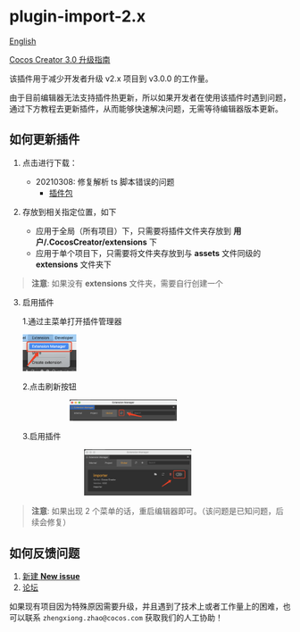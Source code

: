 # plugin-import-2.x

[English](https://github.com/cocos-creator/plugin-import-2.x/blob/main/readme/README.en.md)

[Cocos Creator 3.0 升级指南](https://github.com/cocos-creator/creator-docs/blob/v3.0/zh/release-notes/upgrade-guide-v3.0.md)

该插件用于减少开发者升级 v2.x 项目到 v3.0.0 的工作量。

由于目前编辑器无法支持插件热更新，所以如果开发者在使用该插件时遇到问题，通过下方教程去更新插件，从而能够快速解决问题，无需等待编辑器版本更新。

## 如何更新插件

1. 点击进行下载：
    - 20210308: 修复解析 ts 脚本错误的问题
       - [插件包](https://github.com/cocos-creator/plugin-import-2.x/releases/download/main/importer.zip)

2. 存放到相关指定位置，如下
    - 应用于全局（所有项目）下，只需要将插件文件夹存放到 **用户/.CocosCreator/extensions** 下
    - 应用于单个项目下，只需要将文件夹存放到与 **assets** 文件同级的 **extensions** 文件夹下

> **注意**: 如果没有 **extensions** 文件夹，需要自行创建一个

3. 启用插件
    
    1.通过主菜单打开插件管理器
    
    <img src="./readme/image/main-menu.png" width="20%" height="20%"/>
    
    2.点击刷新按钮
    
    <img style="margin-left: 84px" src="./readme/image/update.png" width="40%" height="40%"/> 
    
    3.启用插件
    
    <img style="margin-left: 110px" src="./readme/image/open.png" width="40%" height="40%"/>
    
> **注意**: 如果出现 2 个菜单的话，重启编辑器即可。（该问题是已知问题，后续会修复）

## 如何反馈问题

1. [新建 **New issue**](https://github.com/cocos-creator/plugin-import-2.x/issues/new) 
2. [论坛](https://forum.cocos.org/c/Creator)

如果现有项目因为特殊原因需要升级，并且遇到了技术上或者工作量上的困难，也可以联系 `zhengxiong.zhao@cocos.com` 获取我们的人工协助！

